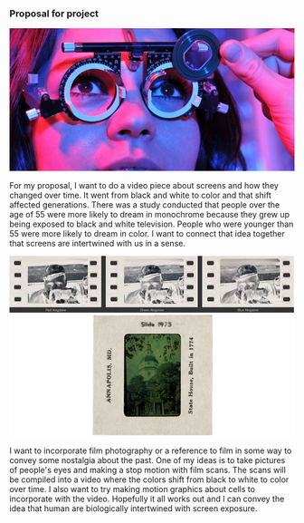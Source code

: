 
<h3>Proposal for project</h3>

<img src="20160105194018-woman-eye-exam-girl-eyes.jpeg">
<br>
<p>For my proposal, I want to do a video piece about screens and how they changed over time. It went from black and white to color and that shift affected generations. There was a study conducted that people over the age of 55 were more likely to dream in monochrome because they grew up being exposed to black and white television. People who were younger than 55 were more likely to dream in color. I want to connect that idea together that screens are intertwined with us in a sense.
</p>
<img src="ex1.jpg">
<img src="example2.jpg">
<br>
<p>
I want to incorporate film photography or a reference to film in some way to convey some nostalgia about the past. One of my ideas is to take pictures of people's eyes and making a stop motion with film scans. The scans will be compiled into a video where the colors shift from black to white to color over time. I also want to try making motion graphics about cells to incorporate with the video. Hopefully it all works out and I can convey the idea that human are biologically intertwined with screen exposure. 
</p>
